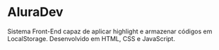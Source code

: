# AluraDev
 Sistema Front-End capaz de aplicar highlight e armazenar códigos em LocalStorage. Desenvolvido em HTML, CSS e JavaScript.

